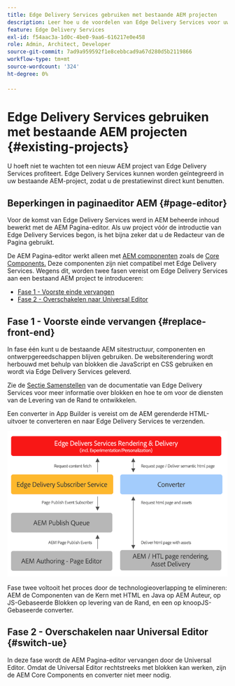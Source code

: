```yaml
---
title: Edge Delivery Services gebruiken met bestaande AEM projecten
description: Leer hoe u de voordelen van Edge Delivery Services voor uw bestaande AEM kunt benutten
feature: Edge Delivery Services
exl-id: f54aac3a-1d0c-4be0-9aa6-616217e0e458
role: Admin, Architect, Developer
source-git-commit: 7ad9a959592f1e8cebbcad9a67d280d5b2119866
workflow-type: tm+mt
source-wordcount: '324'
ht-degree: 0%

---
```



# Edge Delivery Services gebruiken met bestaande AEM projecten {#existing-projects}

U hoeft niet te wachten tot een nieuw AEM project van Edge Delivery Services profiteert. Edge Delivery Services kunnen worden geïntegreerd in uw bestaande AEM-project, zodat u de prestatiewinst direct kunt benutten.

## Beperkingen in paginaeditor AEM {#page-editor}

Voor de komst van Edge Delivery Services werd in AEM beheerde inhoud bewerkt met de AEM Pagina-editor. Als uw project vóór de introductie van Edge Delivery Services begon, is het bijna zeker dat u de Redacteur van de Pagina gebruikt.

De AEM Pagina-editor werkt alleen met [AEM componenten](/help/implementing/developing/components/overview.md) zoals de [Core Components.](https://experienceleague.adobe.com/docs/experience-manager-core-components/using/introduction.html) Deze componenten zijn niet compatibel met Edge Delivery Services. Wegens dit, worden twee fasen vereist om Edge Delivery Services aan een bestaand AEM project te introduceren:

* [Fase 1 - Voorste einde vervangen](#replace-front-end)
* [Fase 2 - Overschakelen naar Universal Editor](#switch-ue)

## Fase 1 - Voorste einde vervangen {#replace-front-end}

In fase één kunt u de bestaande AEM sitestructuur, componenten en ontwerpgereedschappen blijven gebruiken. De websiterendering wordt herbouwd met behulp van blokken die JavaScript en CSS gebruiken en wordt via Edge Delivery Services geleverd.

Zie de [Sectie Samenstellen](/help/edge/developer/block-collection.md) van de documentatie van Edge Delivery Services voor meer informatie over blokken en hoe te om voor de diensten van de Levering van de Rand te ontwikkelen.

Een converter in App Builder is vereist om de AEM gerenderde HTML-uitvoer te converteren en naar Edge Delivery Services te verzenden.

![De inhoudconverter in de publicatiestroom](assets/content-converter.png)

Fase twee voltooit het proces door de technologieoverlapping te elimineren: AEM de Componenten van de Kern met HTML en Java op AEM Auteur, op JS-Gebaseerde Blokken op levering van de Rand, en een op knoopJS-Gebaseerde converter.

## Fase 2 - Overschakelen naar Universal Editor {#switch-ue}

In deze fase wordt de AEM Pagina-editor vervangen door de Universal Editor. Omdat de Universal Editor rechtstreeks met blokken kan werken, zijn de AEM Core Components en converter niet meer nodig.

